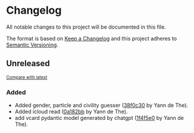 # Changelog

All notable changes to this project will be documented in this file.

The format is based on [Keep a Changelog](http://keepachangelog.com/en/1.0.0/)
and this project adheres to [Semantic Versioning](http://semver.org/spec/v2.0.0.html).

<!-- insertion marker -->
## Unreleased

<small>[Compare with latest](https://github.com/ydethe/directus_sync/compare/e1d751e937a90fc2a5bf714cc7ec4910d99f1d3c...HEAD)</small>

### Added

- Added gender, particle and civility guesser ([38f0c30](https://github.com/ydethe/directus_sync/commit/38f0c3041297462687ea0d59c65d5dc2cf91ba9e) by Yann de The).
- Added icloud read ([0a182bb](https://github.com/ydethe/directus_sync/commit/0a182bb8d00235b62256731b8f4a987dc523db3c) by Yann de The).
- add vcard pydantic model generated by chatgpt ([1f4f5e0](https://github.com/ydethe/directus_sync/commit/1f4f5e0d076cd653f70c437d24b5eb53a690b3e8) by Yann de The).

<!-- insertion marker -->
